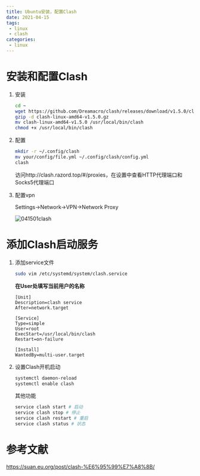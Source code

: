 ```yaml
---
title: Ubuntu安装，配置Clash
date: 2021-04-15
tags:
 - linux
 - clash
categories: 
 - linux
---
```


# 安装和配置Clash

1. 安装

   ```bash
   cd ~
   wget https://github.com/Dreamacro/clash/releases/download/v1.5.0/clash-linux-amd64-v1.5.0.gz
   gzip -d clash-linux-amd64-v1.5.0.gz
   mv clash-linux-amd64-v1.5.0 /usr/local/bin/clash 
   chmod +x /usr/local/bin/clash 
   ```

2. 配置

   ```bash
   mkdir -r ~/.config/clash
   mv your/config/file.yml ~/.config/clash/config.yml
   clash
   ```

   访问http://clash.razord.top/#/proxies，在设置中查看HTTP代理端口和Socks5代理端口

3. 配置vpn

   Settings->Network->VPN->Network Proxy

   ![041501clash](/home/rxh/vuepress/blog/img/041501clash.png)

# 添加Clash启动服务

1. 添加service文件

   ```bash
   sudo vim /etc/systemd/system/clash.service
   ```

   **在User处填写当前用户的名称**

   ```text
   [Unit]
   Description=clash service
   After=network.target
   
   [Service]
   Type=simple
   User=root
   ExecStart=/usr/local/bin/clash
   Restart=on-failure
   
   [Install]
   WantedBy=multi-user.target
   ```

2. 设置Clash开机启动

   ```bash
   systemctl daemon-reload
   systemctl enable clash
   ```

   其他功能

   ```bash
   service clash start # 启动
   service clash stop # 停止
   service clash restart # 重启
   service clash status # 状态
   ```

   

# 参考文献

https://suan.eu.org/post/clash-%E6%95%99%E7%A8%8B/

